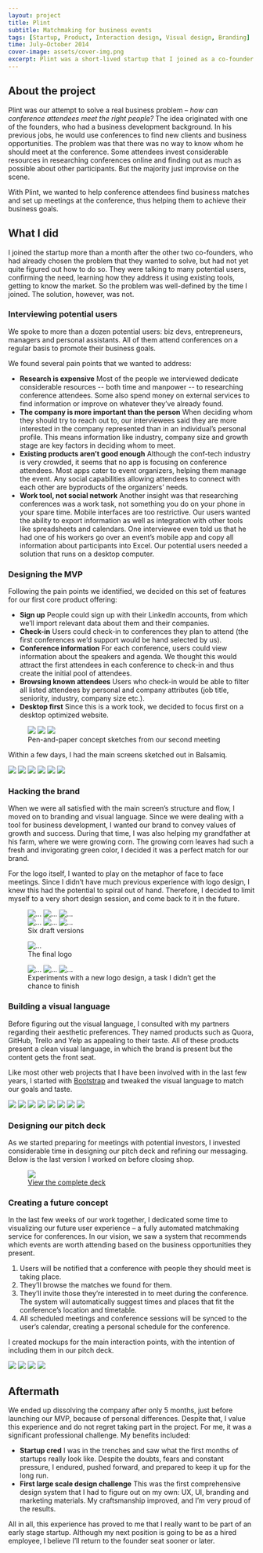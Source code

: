 ```yaml
---
layout: project
title: Plint
subtitle: Matchmaking for business events
tags: [Startup, Product, Interaction design, Visual design, Branding]
time: July—October 2014
cover-image: assets/cover-img.png
excerpt: Plint was a short-lived startup that I joined as a co-founder. The idea was to create an <em>OKCupid</em> for conferences. Attendees would sign up, check into upcoming conferences, see other attendees and schedule meetings with them at the conference. This was the first time I took over all design related responsibilities for what was supposed to be the long run. After 4 months of work, we decided to shut down the project due to personal differences in our vision of the company. Although we disbanded at an early stage, I managed to create a solid design system that I was very pleased with, and gained some real-life startup experience.
---
```


## About the project

Plint was our attempt to solve a real business problem – *how can conference attendees meet the right people?* The idea originated with one of the founders, who had a business development background. In his previous jobs, he would use conferences to find new clients and business opportunities. The problem was that there was no way to know whom he should meet at the conference. Some attendees invest considerable resources in researching conferences online and finding out as much as possible about other participants. But the majority just improvise on the scene.

With Plint, we wanted to help conference attendees find business matches and set up meetings at the conference, thus helping them to achieve their business goals.

## What I did

I joined the startup more than a month after the other two co-founders, who had already chosen the problem that they wanted to solve, but had not yet quite figured out how to do so. They were talking to many potential users, confirming the need, learning how they address it using existing tools, getting to know the market. So the problem was well-defined by the time I joined. The solution, however, was not.

### Interviewing potential users

We spoke to more than a dozen potential users: biz devs, entrepreneurs, managers and personal assistants. All of them attend conferences on a regular basis to promote their business goals. 

We found several pain points that we wanted to address:

* **Research is expensive**
Most of the people we interviewed dedicate considerable resources -- both time and manpower -- to researching conference attendees. Some also spend money on external services to find information or improve on whatever they’ve already found.
* **The company is more important than the person**
When deciding whom they should try to reach out to, our interviewees said they are more interested in the company represented than in an individual’s personal profile. This means information like industry, company size and growth stage are key factors in deciding whom to meet.
* **Existing products aren’t good enough**
Although the conf-tech industry is very crowded, it seems that no app is focusing on conference attendees. Most apps cater to event organizers, helping them manage the event. Any social capabilities allowing attendees to connect with each other are byproducts of the organizers’ needs.
* **Work tool, not social network**
Another insight was that researching conferences was a work task, not something you do on your phone in your spare time. Mobile interfaces are too restrictive. Our users wanted the ability to export information as well as integration with other tools like spreadsheets and calendars. One interviewee even told us that he had one of his workers go over an event’s mobile app and copy all information about participants into Excel. Our potential users needed a solution that runs on a desktop computer.

### Designing the MVP

Following the pain points we identified, we decided on this set of features for our first core product offering:

* **Sign up**
People could sign up with their LinkedIn accounts, from which we’ll import relevant data about them and their companies.
* **Check-in**
Users could check-in to conferences they plan to attend (the first conferences we’d support would be hand selected by us).
* **Conference information**
For each conference, users could view information about the speakers and agenda. We thought this would attract the first attendees in each conference to check-in and thus create the initial pool of attendees.
* **Browsing known attendees**
Users who check-in would be able to filter all listed attendees by personal and company attributes (job title, seniority, industry, company size etc.).
* **Desktop first**
Since this is a work took, we decided to focus first on a desktop optimized website.

<figure>
  <div class="img-3-row">
    <img src="assets/design/sketches/sketch-1.jpeg" />
    <img src="assets/design/sketches/sketch-2.jpeg" />
    <img src="assets/design/sketches/sketch-3.jpeg" />
  </div>
  <figcaption>
    Pen-and-paper concept sketches from our second meeting
  </figcaption>
</figure>


Within a few days, I had the main screens sketched out in Balsamiq.

<div class="slider">
  <img src="assets/design/wireframes/homepage-v2.png" />
  <img src="assets/design/wireframes/attendees.png" />
  <img src="assets/design/wireframes/inbox.png" />
  <img src="assets/design/wireframes/sessions.png" />
  <img src="assets/design/wireframes/plan-v2.png" />
  <img src="assets/design/wireframes/sign-up.png" />
</div>


### Hacking the brand

When we were all satisfied with the main screen’s structure and flow, I moved on to branding and visual language. Since we were dealing with a tool for business development, I wanted our brand to convey values of growth and success. During that time, I was also helping my grandfather at his farm, where we were growing corn. The growing corn leaves had such a fresh and invigorating green color, I decided it was a perfect match for our brand.

For the logo itself, I wanted to play on the metaphor of face to face meetings. Since I didn’t have much previous experience with logo design, I knew this had the potential to spiral out of hand. Therefore, I decided to limit myself to a very short design session, and come back to it in the future.

  <figure>
    <div class="img-3-row">
      <img src="assets/logo/attempts/attempt-23.png" alt="...">
      <img src="assets/logo/attempts/attempt-28.png" alt="...">
      <img src="assets/logo/attempts/attempt-42.png" alt="...">
    </div>
    <div class="img-3-row">
      <img src="assets/logo/attempts/attempt-43.png" alt="...">
      <img src="assets/logo/attempts/attempt-45.png" alt="...">
      <img src="assets/logo/attempts/attempt-50.png" alt="...">
    </div>
    <figcaption>
      Six draft versions
    </figcaption>
  </figure>
  
  <figure>
    <img src="assets/logo/logo.png" alt="...">
    <figcaption>
      The final logo
    </figcaption>
  </figure>
  
  <figure>
    <div class="img-3-row">
      <img src="assets/logo/v2/v2a.png" alt="...">
      <img src="assets/logo/v2/v2b.png" alt="...">
      <img src="assets/logo/v2/v2c.png" alt="...">
    </div>
    <figcaption>
      Experiments with a new logo design, a task I didn’t get the chance to finish
    </figcaption>
  </figure>


### Building a visual language

Before figuring out the visual language, I consulted with my partners regarding their aesthetic preferences. They named products such as Quora, GitHub, Trello and Yelp as appealing to their taste. All of these products present a clean visual language, in which the brand is present but the content gets the front seat.

Like most other web projects that I have been involved with in the last few years, I started with [Bootstrap](http://getbootstrap.com/) and tweaked the visual language to match our goals and taste.

<div class="slider">
  <img src="assets/design/comps/homepage.png" />
  <img src="assets/design/comps/sign-up.png" />
  <img src="assets/design/comps/complete-your-profile.png" />
  <img src="assets/design/comps/complete-your-profile-error.png" />
  <img src="assets/design/comps/attendees.png" />
  <img src="assets/design/comps/profile.png" />
  <img src="assets/design/comps/sessions.png" />
  <img src="assets/design/comps/session.png" />
</div>

### Designing our pitch deck

As we started preparing for meetings with potential investors, I invested considerable time in designing our pitch deck and refining our messaging. Below is the last version I worked on before closing shop.

<figure>
  <img src="assets/pitch-deck/slide03.png" />
  <figcaption>
    <a href="assets/pitch-deck/plint-deck.pdf" role="button">View the complete deck</a>
  </figcaption>
</figure>

### Creating a future concept

In the last few weeks of our work together, I dedicated some time to visualizing our future user experience – a fully automated matchmaking service for conferences. In our vision, we saw a system that recommends which events are worth attending based on the business opportunities they present.

1. Users will be notified that a conference with people they should meet is taking place.
2. They’ll browse the matches we found for them.
3. They’ll invite those they’re interested in to meet during the conference. The system will automatically suggest times and places that fit the conference’s location and timetable.
4. All scheduled meetings and conference sessions will be synced to the user’s calendar, creating a personal schedule for the conference.

I created mockups for the main interaction points, with the intention of including them in our pitch deck.
  
<div class="slider">
  <img src="assets/future-concept/comps/notification.png" />
  <img src="assets/future-concept/comps/matches.png" />
  <img src="assets/future-concept/comps/invites.png" />
  <img src="assets/future-concept/comps/my-agenda.png" />
</div>

## Aftermath

We ended up dissolving the company after only 5 months, just before launching our MVP, because of personal differences. Despite that, I value this experience and do not regret taking part in the project. For me, it was a significant professional challenge. My benefits included:

* **Startup cred**
I was in the trenches and saw what the first months of startups really look like. Despite the doubts, fears and constant pressure, I endured, pushed forward, and prepared to keep it up for the long run.
* **First large scale design challenge**
This was the first comprehensive design system that I had to figure out on my own: UX, UI, branding and marketing materials. My craftsmanship improved, and I’m very proud of the results.

All in all, this experience has proved to me that I really want to be part of an early stage startup. Although my next position is going to be as a hired employee, I believe I’ll return to the founder seat sooner or later.
